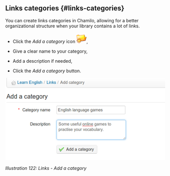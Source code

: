 ## Links categories {#links-categories}

You can create links categories in Chamilo, allowing for a better organizational structure when your library contains a lot of links.

*   Click the _Add a category_ icon ![](../assets/graphics218.png),

*   Give a clear name to your category,

*   Add a description if needed,

*   Click the _Add a category_ button.

![](../assets/images156.png)

*Illustration 122: Links - Add a category*